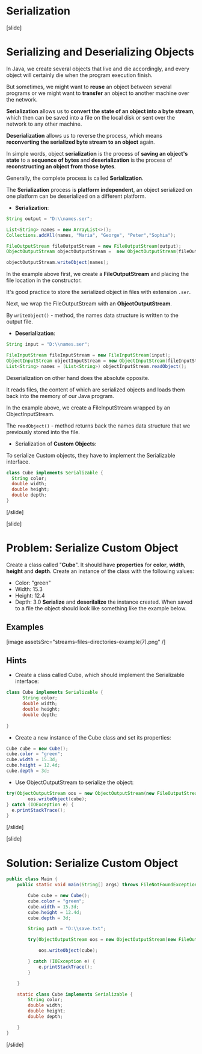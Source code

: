 # Serialization

[slide]

# Serializing and Deserializing Objects

In Java, we create several objects that live and die accordingly, and every object will certainly die when the program execution finish.

But sometimes, we might want to **reuse** an object between several programs or we might want to **transfer** an object to another machine over the network.

**Serialization** allows us to **convert the state of an object into a byte stream**, which then can be saved into a file on the local disk or sent over the network to any other machine. 

**Deserialization** allows us to reverse the process, which means **reconverting the serialized byte stream to an object** again.

In simple words, object **serialization** is the process of **saving an object's state** to a **sequence of bytes** and **deserialization** is the process of **reconstructing an object from those bytes**.

Generally, the complete process is called **Serialization**.

The **Serialization** process is **platform independent**, an object serialized on one platform can be deserialized on a different platform.

- **Serialization**:

```java
String output = "D:\\names.ser";

List<String> names = new ArrayList<>();
Collections.addAll(names, "Maria", "George", "Peter","Sophia");

FileOutputStream fileOutputStream = new FileOutputStream(output);
ObjectOutputStream objectOutputStream =  new ObjectOutputStream(fileOutputStream);

objectOutputStream.writeObject(names);
```
In the example above first, we create a **FileOutputStream** and placing the file location in the constructor.

It's good practice to store the serialized object in files with extension `.ser`.

Next, we wrap the FileOutputStream with an **ObjectOutputStream**.

By `writeObject()` - method, the names data structure is written to the output file.

- **Deserialization**:

```java
String input = "D:\\names.ser";

FileInputStream fileInputStream = new FileInputStream(input);
ObjectInputStream objectInputStream = new ObjectInputStream(fileInputStream);
List<String> names = (List<String>) objectInputStream.readObject();
```
Deserialization on other hand does the absolute opposite. 

It reads files, the content of which are serialized objects and loads them back into the memory of our Java program.

In the example above, we create a FileInputStream wrapped by an ObjectInputStream.

The `readObject()` -  method returns back the names data structure that we previously stored into the file.

- Serialization of **Custom Objects**:

To serialize Custom objects, they have to implement the Serializable interface.

```java
class Cube implements Serializable {
  String color;
  double width;
  double height;
  double depth;
}
```

[/slide]

[slide]

# Problem: Serialize Custom Object

Create a class called "**Cube**". It should have **properties** for **color**, **width**, **height** and **depth**.
Create an instance of the class with the following values:
- Color: "green"
- Width: 15.3
- Height: 12.4
- Depth: 3.0
**Serialize** and **deserilalize** the instance created. When saved to a file the object should look like something like the example below.

## Examples

[image assetsSrc="streams-files-directories-example(7).png" /]


## Hints


-	Create a class called Cube, which should implement the Serializable interface:

```java
class Cube implements Serializable {
      String color;
      double width;
      double height;
      double depth;
        
}
```

- Create a new instance of the Cube class and set its properties:

```java
Cube cube = new Cube();
cube.color = "green";
cube.width = 15.3d;
cube.height = 12.4d;
cube.depth = 3d;

```

- Use ObjectOutputStream to serialize the object:

```java
try(ObjectOutputStream oos = new ObjectOutputStream(new FileOutputStream(path)) ) {
        oos.writeObject(cube);
} catch (IOException e) {
  e.printStackTrace();
}
```

[/slide]

[slide]

# Solution: Serialize Custom Object

```java
public class Main {
    public static void main(String[] args) throws FileNotFoundException {

        Cube cube = new Cube();
        cube.color = "green";
        cube.width = 15.3d;
        cube.height = 12.4d;
        cube.depth = 3d;

        String path = "D:\\save.txt";

        try(ObjectOutputStream oos = new ObjectOutputStream(new FileOutputStream(path)) ) {

            oos.writeObject(cube);

        } catch (IOException e) {
            e.printStackTrace();
        }

    }

    static class Cube implements Serializable {
        String color;
        double width;
        double height;
        double depth;

    }
}
```

[/slide]

